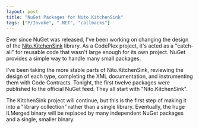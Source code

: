 ```yaml
---
layout: post
title: "NuGet Packages for Nito.KitchenSink"
tags: ["P/Invoke", ".NET", "callbacks"]
---
```



Ever since NuGet was released, I've been working on changing the design of the [Nito.KitchenSink](http://nitokitchensink.codeplex.com/) library. As a CodePlex project, it's acted as a "catch-all" for reusable code that wasn't large enough for its own project. NuGet provides a simple way to handle many small packages.





I've been taking the more stable parts of Nito.KitchenSink, reviewing the design of each type, completing the XML documentation, and instrumenting them with Code Contracts. Tonight, the first twelve packages were published to the official NuGet feed. They all start with "Nito.KitchenSink".





The KitchenSink project will continue, but this is the first step of making it into a "library collection" rather than a single library. Eventually, the huge ILMerged binary will be replaced by many independent NuGet packages and a single, smaller binary.



<!--

<p>The Nito.KitchenSink packages published tonight are:</p>
<ul>
<li><b>BinaryData</b> - A <b>BinaryConverter</b> class which is easier to use than <a href="http://msdn.microsoft.com/en-us/library/system.bitconverter.aspx">BitConverter</a> for packed byte arrays, and extension methods for displaying binary byte arrays as a string.</li>
<li><b>CRC</b> - <b>CRC16</b> and <b>CRC32</b> classes (deriving from <a href="http://msdn.microsoft.com/en-us/library/system.security.cryptography.hashalgorithm.aspx">HashAlgorithm</a>) which can implement <i>any</i> CRC-16 or CRC-32 algorithm, and definitions for the common implementations.</li>
<li><b>Dynamic</b> - Classes for dynamically accessing static type members, using the approach <a href="http://blog.stephencleary.com/2010/04/dynamically-binding-to-static-class.html">described on this blog last year.</a></li>
<li><b>Exceptions</b> - Extension methods for exceptions: preserving stack traces when re-throwing, dumping to xml, and unwrapping <a href="http://msdn.microsoft.com/en-us/library/system.aggregateexception.aspx">AggregateExceptions</a>.</li>
<li><b>FileSystemPaths</b> - A specialized string wrapper that provides a more OO/fluent API for <a href="http://msdn.microsoft.com/en-us/library/system.io.path.aspx">System.IO.Path</a>.</li>
<li></li>
</ul>

-->